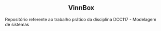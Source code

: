 <h2 align="center"> VinnBox </h2>
Repositório referente ao trabalho prático da disciplina DCC117 - Modelagem de sistemas
